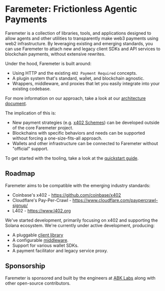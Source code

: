 # Faremeter: Frictionless Agentic Payments

Faremeter is a collection of libraries, tools, and applications designed to allow agents and other utilities to transparently make web3 payments using web2 infrastructure. By leveraging existing and emerging standards, you can use Faremeter to attach new and legacy client SDKs and API services to blockchain payments, without extensive rewrites.

Under the hood, Faremeter is built around:

- Using HTTP and the existing `402 Payment Required` concepts.
- A plugin system that's standard, wallet, and blockchain agnostic.
- Wrappers, middleware, and proxies that let you easily integrate into your existing codebase.

For more information on our approach, take a look at our [architecture document](./ARCHITECTURE.md).

The implication of this is:

- New payment strategies (e.g. [x402 Schemes](https://github.com/coinbase/x402?tab=readme-ov-file#schemes)) can be developed outside of the core Faremeter project.
- Blockchains with specific behaviors and needs can be supported without forcing a one-size-fits-all approach.
- Wallets and other infrastructure can be connected to Faremeter without "official" support.

To get started with the tooling, take a look at the [quickstart guide](./QUICKSTART.md).

## Roadmap

Faremeter aims to be compatible with the emerging industry standards:

- Coinbase's x402 - https://github.com/coinbase/x402
- Cloudflare's Pay-Per-Crawl - https://www.cloudflare.com/paypercrawl-signup/
- L402 - https://www.l402.org

We've started development, primarily focusing on x402 and supporting the Solana ecosystem. We're currently under active development, producing:

- A pluggable [client library](./packages/fetch)
- A configurable [middleware](./packages/middleware).
- Support for various wallet SDKs.
- A payment facilitator and legacy service proxy.

## Sponsorship

Faremeter is sponsored and built by the engineers at [ABK Labs](https://abklabs.com) along with other open-source contributors.
